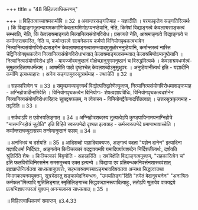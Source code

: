 +++
title = "48 विहितत्वाधिकरणम्"

+++
॥ विहितत्वाच्चाश्रमकर्मापि ॥ 32 ॥ अवान्तरसङ्गतिमाह - यज्ञादीति । परमप्रकृतेन सङ्गतिरित्यर्थः । किं विद्याङ्गभूतान्याश्रमकर्माणिकेवलाश्रमिणोऽप्यनष्ठेयानि, नेति, किमेषां विद्याङ्गत्वे केवलाश्रसाङ्कत्वं सम्भवति, नेति, किं केवलाश्रमाङ्गत्वे नित्यानित्यसंयोगविरोध। प्रसज्यते नेति, आश्रमाङ्गत्वे विद्याङ्गत्वे च कर्मान्तरत्वमस्ति, नेति च, कर्मान्तरत्वे सत्यनेकस्य कर्मणो विनियोगपृथकत्वभावेन नित्यानित्यसंयोगविरोधप्रसङ्गेन केवलाश्रमाङ्गत्वासम्भवादमुसुक्षोरननुष्ठेयानि, कर्मान्तरत्वं नास्ति चेद्विनियोगपृथकत्वेन नित्यानित्यसंयोगविरोधाभावात् केलाश्रमाङ्गत्वसम्भवात् केलाश्रमिणोऽप्यनुष्ठेयानि । नित्यानित्यसंयोगविरोध इति - यावज्जीवमनुष्ठानं मोक्षेच्छानुगुणमनुष्ठानं च विरुद्धमित्यर्थः । केवलाश्रमधर्म्मत्वं- सुमुक्षारहिताश्रधर्मत्वम् । आश्रमीति पाठो दृष्टश्चेत् केवलशब्दोऽमुसुक्षुपरः । अनुष्ठेयानीत्यर्थ इति - यज्ञादीनि कर्माणि इत्यध्याहारः । अनेन सङ्गतमुवरसूत्रार्थमाह - तथाचेति ॥ 32 ॥

॥ सहकारित्वेन च ॥ 33 ॥ समुच्छयव्यावृत्त्यर्थं विद्योत्पत्तिद्वारेणेत्युक्तम्, नित्यानित्यसंयोगविरोधमाशङ्कयाह - अग्निहोत्रादीनामिवेति । विनियोगपृथकत्वेन विनियोगः- शेषत्वज्ञापविधिः, विनियोगपृथकत्वदर्शनेन नित्यानित्यसंयोगविरोधपरिहारः सूत्रद्वयफलम्, न त्वेकस्य - विनियोगद्वैकेनादर्शितत्वात् । उत्तरसूत्रकृत्यमाह - तद्वदिति ॥ 33 ॥

॥ सर्वथाऽपि त एवोभयलिङ्गात् ॥ 34 ॥ अग्निहोत्रशब्दस्य तुल्यत्वेऽपि कुण्डपायिनामयनाग्निहोत्रे "मासमग्निहोत्रं जुहोति" इति विहिते स्वरूपभेदो दृश्यत इत्यत्राह - कर्मस्वरूपभेदे प्रमाणाभावाच्चेति । कर्मान्तरत्वव्युदासस्य तन्त्रेणानुष्ठानं फलम् ॥ 34 ॥

॥ अनभिभवं च दर्शयति ॥ 35 ॥ आदिशब्दो यज्ञादिवाक्यपरः, अङ्गत्वं वदता "यज्ञेन दानेन" इत्यादिना यज्ञादिधर्मा निर्दिष्टाः, अङ्गत्वेन किञ्चित्कारं वदद्वाक्यमपि यमादिपर्यायशब्देन निर्दिशतीत्यर्थः, दर्शयति श्रुतिरिति शेषः । किञ्चित्कारं विवृणोति - अहरहरिति । सर्वापेक्षेति विद्याङ्गत्वमुक्तम्, "सहकारित्वेन च" इति फलविरोधिनिरसनेन समसमुच्चय उक्त इत्यन्ये । विद्याया एव प्रतिबन्धकनिवर्त्तनशास्त्रवंशात् ब्रह्मप्राप्तेनिर्त्यतया साध्यत्वानुपपत्तेः, सहभावश्रवणस्याऽङ्गभावविषयतया अन्यथा सिद्धत्वात्तथा विभागकल्पनमयुक्तम्, सूत्रभेदस्तु शङ्काभेदनिबन्धनः, "उभयलिङ्ग"दिति "तमेतं वेदानुवचनेन" "अनाश्रितः कर्मफल"मित्यादि श्रुतिलिङ्गात् स्मृतिलिङ्गाच्च सिद्धवज्ज्ञानरूपादित्याहुः, ततोऽपि श्रुतावेव वाक्यद्वये प्रत्यभिज्ञापनपरत्वं युक्तम् अनन्यत्वस्य साध्यत्वात् ॥ 35 ॥

॥ विहितत्वाधिकरणं समाप्तम् ॥3.4.33

